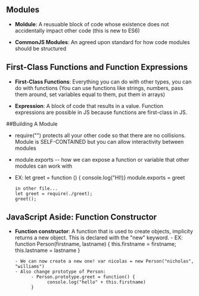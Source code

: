 ## Modules
- **Moldule**: A reusuable block of code whose existence does not accidentally impact other code (this is new to ES6)

- **CommonJS Modules**: An agreed upon standard for how code modules should be structured

## First-Class Functions and Function Expressions
- **First-Class Functions**: Everything you can do with other types, you can do with functions (You can use functions like strings, numbers, pass them around, set variables equal to them, put them in arrays)

- **Expression**: A block of code that results in a value. Function expressions are possible in JS because functions are first-class in JS.

##Building A Module
- require("") protects all your other code so that there are no collisions. Module is SELF-CONTAINED but you can allow interactivity between modules
- module.exports -- how we can expose a function or variable that other modules can work with
- EX: let greet = function () { console.log("HI!)}
      module.exports = greet

      in other file...
      let greet = require(./greet);
      greet();

## JavaScript Aside: Function Constructor
- **Function constructor**: A function that is used to create objects, implicity returns a new object. This is declared with the "new" keyword. 
      - EX: function Person(firstname, lastname) {
            this.firstname = firstname;
            this.lastname = lastname
      }

      - We can now create a new one! var nicolas = new Person("nicholas", "williams") 
      - Also change prototype of Person:
            - Person.prototype.greet = function() {
                  console.log("hello" + this.firstname)
            }

